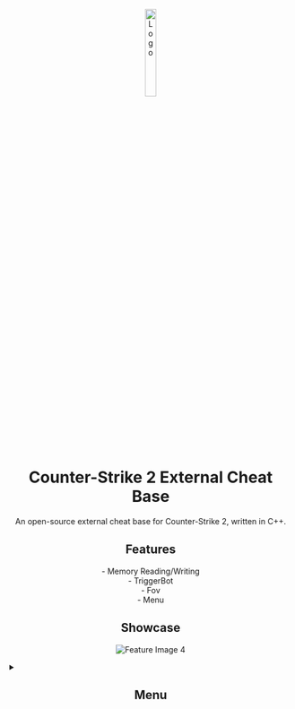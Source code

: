 <p align="center">
  <img src="https://github.com/PhilipPanda/CS2-External-Base/blob/main/Images/logo.png?raw=true" alt="Logo" width="20%">
</p>

<h1 align="center">Counter-Strike 2 External Cheat Base</h1>

<p align="center">An open-source external cheat base for Counter-Strike 2, written in C++.</p>

<h2 align="center">Features</h2>

<p align="center">
  - Memory Reading/Writing<br>
  - TriggerBot<br>
  - Fov<br>
  - Menu<br>
</p>

<h2 align="center">Showcase</h2>
<p align="center">
  <img src="https://github.com/PhilipPanda/CS2-External-Base/blob/main/Images/ingame.png?raw=true" alt="Feature Image 4">
</p>

<details>
  <summary><h2 align="center">Menu</h2></summary>
  <p align="center">
    <img src="https://github.com/PhilipPanda/CS2-External-Base/blob/main/Images/combat.png?raw=true" alt="Feature Image 1">
    <img src="https://github.com/PhilipPanda/CS2-External-Base/blob/main/Images/visuals.png?raw=true" alt="Feature Image 2">
    <img src="https://github.com/PhilipPanda/CS2-External-Base/blob/main/Images/misc.png?raw=true" alt="Feature Image 3">
  </p>
</details>
